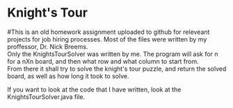 # Knight's Tour
#This is an old homework assignment uploaded to github for releveant projects for job hiring processes.  Most of the files were written by my proffessor, Dr. Nick Breems.  
Only the KnightsTourSolver was written by me.  The program will ask for n for a nXn board, and then what row and what column to start from.  
From there it shall try to solve the knight's tour puzzle, and return the solved board, as well as how long it took to solve.

If you want to look at the code that I have written, look at the KnightsTourSolver.java file.

